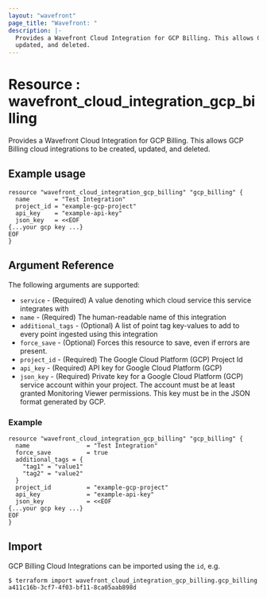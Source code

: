 ```yaml
---
layout: "wavefront"
page_title: "Wavefront: "
description: |-
  Provides a Wavefront Cloud Integration for GCP Billing. This allows GCP Billing cloud integrations to be created,
  updated, and deleted.
---
```


# Resource : wavefront_cloud_integration_gcp_billing

Provides a Wavefront Cloud Integration for GCP Billing. This allows GCP Billing cloud integrations to be created,
updated, and deleted.

## Example usage

```hcl
resource "wavefront_cloud_integration_gcp_billing" "gcp_billing" {
  name       = "Test Integration"
  project_id = "example-gcp-project"
  api_key    = "example-api-key"
  json_key   = <<EOF
{...your gcp key ...}
EOF
}
```

## Argument Reference

The following arguments are supported:

* `service` - (Required) A value denoting which cloud service this service integrates with
* `name` - (Required) The human-readable name of this integration
* `additional_tags` - (Optional) A list of point tag key-values to add to every point ingested using this integration
* `force_save` - (Optional) Forces this resource to save, even if errors are present.
* `project_id` - (Required) The Google Cloud Platform (GCP) Project Id
* `api_key` - (Required) API key for Google Cloud Platform (GCP)
* `json_key` - (Required) Private key for a Google Cloud Platform (GCP) service account within your project.
The account must be at least granted Monitoring Viewer permissions. This key must be in the JSON format generated by GCP.

### Example

```hcl
resource "wavefront_cloud_integration_gcp_billing" "gcp_billing" {
  name                = "Test Integration"
  force_save          = true
  additional_tags = {
    "tag1" = "value1"
    "tag2" = "value2"
  }
  project_id          = "example-gcp-project"
  api_key             = "example-api-key"
  json_key            = <<EOF
{...your gcp key ...}
EOF
}
```

## Import

GCP Billing Cloud Integrations can be imported using the `id`, e.g.

```
$ terraform import wavefront_cloud_integration_gcp_billing.gcp_billing a411c16b-3cf7-4f03-bf11-8ca05aab898d
```